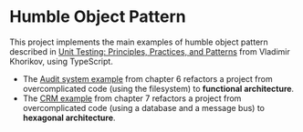 # Humble Object Pattern

This project implements the main examples of humble object pattern described in [Unit Testing: Principles, Practices, and Patterns](https://www.manning.com/books/unit-testing) from Vladimir Khorikov, using TypeScript.

- The [Audit system example](src/auditSystem) from chapter 6 refactors a project from overcomplicated code (using the filesystem) to **functional architecture**.
- The [CRM example](src/crm) from chapter 7 refactors a project from overcomplicated code (using a database and a message bus) to **hexagonal architecture**.
